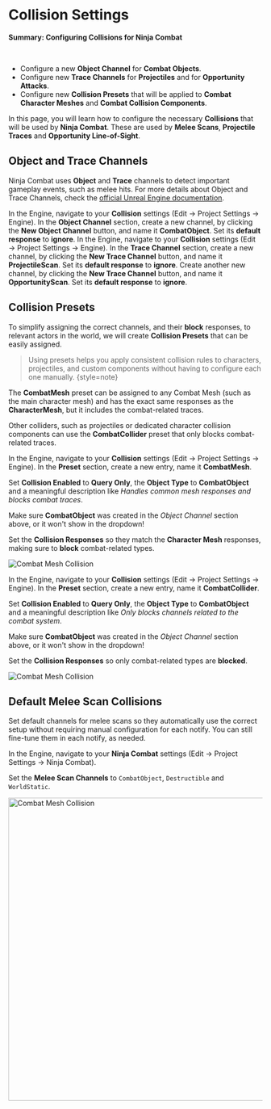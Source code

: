 # Collision Settings
<primary-label ref="combat"/>

<tldr>
    <p><b>Summary: Configuring Collisions for Ninja Combat</b></p>
    <br/>
    <ul>
        <li>Configure a new <b>Object Channel</b> for <b>Combat Objects</b>.</li>
        <li>Configure new <b>Trace Channels</b> for <b>Projectiles</b> and for <b>Opportunity Attacks</b>.</li>
        <li>Configure new <b>Collision Presets</b> that will be applied to <b>Combat Character Meshes</b> and <b>Combat Collision Components</b>.</li>
    </ul>
</tldr>

In this page, you will learn how to configure the necessary **Collisions** that will be used by **Ninja Combat**. These
are used by **Melee Scans**, **Projectile Traces** and **Opportunity Line-of-Sight**.

## Object and Trace Channels
Ninja Combat uses **Object** and **Trace** channels to detect important gameplay events, such as melee hits. For more 
details about Object and Trace Channels, check the [official Unreal Engine documentation][1].

<procedure title="Configure the Combat Object channel" collapsible="true" default-state="expanded">
    <step>In the Engine, navigate to your <b>Collision</b> settings (Edit &rarr; Project Settings &rarr; Engine).</step>
    <step>In the <b>Object Channel</b> section, create a new channel, by clicking the <b>New Object Channel</b> button, and name it <b>CombatObject</b>. Set its <b>default response</b> to <b>ignore</b>.</step>
</procedure>

<procedure title="Configure Combat Trace channels" collapsible="true" default-state="expanded">
    <step>In the Engine, navigate to your <b>Collision</b> settings (Edit &rarr; Project Settings &rarr; Engine).</step>
    <step>In the <b>Trace Channel</b> section, create a new channel, by clicking the <b>New Trace Channel</b> button, and name it <b>ProjectileScan</b>. Set its <b>default response</b> to <b>ignore</b>.</step>
    <step>Create another new channel, by clicking the <b>New Trace Channel</b> button, and name it <b>OpportunityScan</b>. Set its <b>default response</b> to <b>ignore</b>.</step>
</procedure>

## Collision Presets
To simplify assigning the correct channels, and their **block** responses, to relevant actors in the world, we will 
create **Collision Presets** that can be easily assigned. 

> Using presets helps you apply consistent collision rules to characters, projectiles, and custom components without
> having to configure each one manually.
{style=note}

The **CombatMesh** preset can be assigned to any Combat Mesh (such as the main character mesh) and has the exact same
responses as the **CharacterMesh**, but it includes the combat-related traces.

Other colliders, such as projectiles or dedicated character collision components can use the **CombatCollider** preset
that only blocks combat-related traces.

<procedure title="Configure the Combat Mesh preset" collapsible="true" default-state="expanded">
    <step>In the Engine, navigate to your <b>Collision</b> settings (Edit &rarr; Project Settings &rarr; Engine).</step>
    <step>In the <b>Preset</b> section, create a new entry, name it <b>CombatMesh</b>.</step>
    <step>
        <p>Set <b>Collision Enabled</b> to <b>Query Only</b>, the <b>Object Type</b> to <b>CombatObject</b> and a meaningful description like <i>Handles common mesh responses and blocks combat traces</i>.</p>
        <tip>Make sure <b>CombatObject</b> was created in the <i>Object Channel</i> section above, or it won't show in the dropdown!</tip>
    </step>
    <step>
        <p>Set the <b>Collision Responses</b> so they match the <b>Character Mesh</b> responses, making sure to <b>block</b> combat-related types.</p>
        <p><img src="cbt_setup_collisions_combat_mesh.png" alt="Combat Mesh Collision" border-effect="line"/></p>
    </step>
</procedure>

<procedure title="Configure the Combat Collider preset" collapsible="true" default-state="expanded">
    <step>In the Engine, navigate to your <b>Collision</b> settings (Edit &rarr; Project Settings &rarr; Engine).</step>
    <step>In the <b>Preset</b> section, create a new entry, name it <b>CombatCollider</b>.</step>
    <step>
        <p>Set <b>Collision Enabled</b> to <b>Query Only</b>, the <b>Object Type</b> to <b>CombatObject</b> and a meaningful description like <i>Only blocks channels related to the combat system</i>.</p>
        <tip>Make sure <b>CombatObject</b> was created in the <i>Object Channel</i> section above, or it won't show in the dropdown!</tip>
    </step>
    <step>
        <p>Set the <b>Collision Responses</b> so only combat-related types are <b>blocked</b>.</p>
        <p><img src="cbt_setup_collisions_combat_collider.png" alt="Combat Mesh Collision" border-effect="line"/></p>
    </step>
</procedure>

## Default Melee Scan Collisions
Set default channels for melee scans so they automatically use the correct setup without requiring manual configuration for each notify.
You can still fine-tune them in each notify, as needed. 

<procedure title="Configure default Melee Scan channels" collapsible="true" default-state="expanded">
    <step>In the Engine, navigate to your <b>Ninja Combat</b> settings (Edit &rarr; Project Settings &rarr; Ninja Combat).</step>
    <step>
        <p>Set the <b>Melee Scan Channels</b> to <code>CombatObject</code>, <code>Destructible</code> and <code>WorldStatic</code>.</p>
        <p><img src="cbt_setup_collisions_melee_scan.png" alt="Combat Mesh Collision" thumbnail="true" border-effect="line" width="600"/></p>
    </step>
</procedure>

[1]: https://dev.epicgames.com/documentation/en-us/unreal-engine/collision-in-unreal-engine---overview
